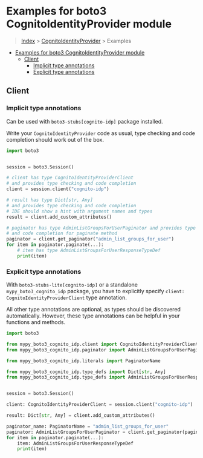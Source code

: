 <a id="examples-for-boto3-cognitoidentityprovider-module"></a>

# Examples for boto3 CognitoIdentityProvider module

> [Index](../README.md) > [CognitoIdentityProvider](./README.md) > Examples

- [Examples for boto3 CognitoIdentityProvider module](#examples-for-boto3-cognitoidentityprovider-module)
  - [Client](#client)
    - [Implicit type annotations](#implicit-type-annotations)
    - [Explicit type annotations](#explicit-type-annotations)

<a id="client"></a>

## Client

<a id="implicit-type-annotations"></a>

### Implicit type annotations

Can be used with `boto3-stubs[cognito-idp]` package installed.

Write your `CognitoIdentityProvider` code as usual, type checking and code
completion should work out of the box.

```python
import boto3


session = boto3.Session()

# client has type CognitoIdentityProviderClient
# and provides type checking and code completion
client = session.client("cognito-idp")

# result has type Dict[str, Any]
# and provides type checking and code completion
# IDE should show a hint with argument names and types
result = client.add_custom_attributes()

# paginator has type AdminListGroupsForUserPaginator and provides type checking
# and code completion for paginate method
paginator = client.get_paginator("admin_list_groups_for_user")
for item in paginator.paginate(...):
    # item has type AdminListGroupsForUserResponseTypeDef
    print(item)
```

<a id="explicit-type-annotations"></a>

### Explicit type annotations

With `boto3-stubs-lite[cognito-idp]` or a standalone `mypy_boto3_cognito_idp`
package, you have to explicitly specify `client: CognitoIdentityProviderClient`
type annotation.

All other type annotations are optional, as types should be discovered
automatically. However, these type annotations can be helpful in your functions
and methods.

```python
import boto3

from mypy_boto3_cognito_idp.client import CognitoIdentityProviderClient
from mypy_boto3_cognito_idp.paginator import AdminListGroupsForUserPaginator

from mypy_boto3_cognito_idp.literals import PaginatorName

from mypy_boto3_cognito_idp.type_defs import Dict[str, Any]
from mypy_boto3_cognito_idp.type_defs import AdminListGroupsForUserResponseTypeDef


session = boto3.Session()

client: CognitoIdentityProviderClient = session.client("cognito-idp")

result: Dict[str, Any] = client.add_custom_attributes()

paginator_name: PaginatorName = "admin_list_groups_for_user"
paginator: AdminListGroupsForUserPaginator = client.get_paginator(paginator_name)
for item in paginator.paginate(...):
    item: AdminListGroupsForUserResponseTypeDef
    print(item)
```
